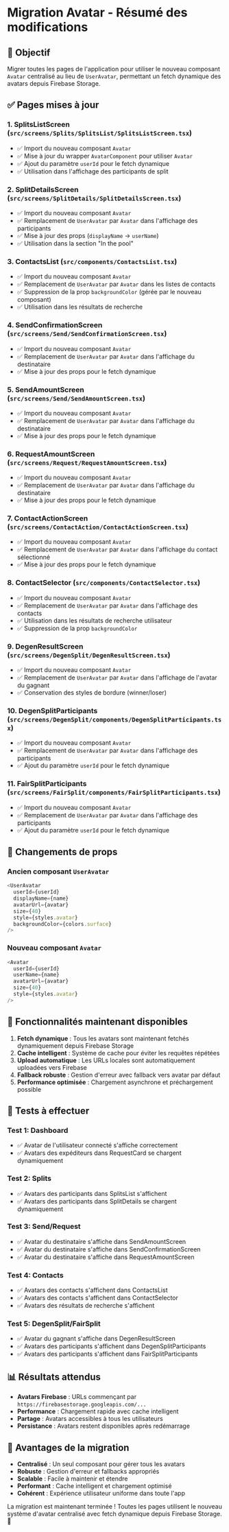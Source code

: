 # Migration Avatar - Résumé des modifications

## 🎯 Objectif

Migrer toutes les pages de l'application pour utiliser le nouveau composant `Avatar` centralisé au lieu de `UserAvatar`, permettant un fetch dynamique des avatars depuis Firebase Storage.

## ✅ Pages mises à jour

### 1. **SplitsListScreen** (`src/screens/Splits/SplitsList/SplitsListScreen.tsx`)
- ✅ Import du nouveau composant `Avatar`
- ✅ Mise à jour du wrapper `AvatarComponent` pour utiliser `Avatar`
- ✅ Ajout du paramètre `userId` pour le fetch dynamique
- ✅ Utilisation dans l'affichage des participants de split

### 2. **SplitDetailsScreen** (`src/screens/SplitDetails/SplitDetailsScreen.tsx`)
- ✅ Import du nouveau composant `Avatar`
- ✅ Remplacement de `UserAvatar` par `Avatar` dans l'affichage des participants
- ✅ Mise à jour des props (`displayName` → `userName`)
- ✅ Utilisation dans la section "In the pool"

### 3. **ContactsList** (`src/components/ContactsList.tsx`)
- ✅ Import du nouveau composant `Avatar`
- ✅ Remplacement de `UserAvatar` par `Avatar` dans les listes de contacts
- ✅ Suppression de la prop `backgroundColor` (gérée par le nouveau composant)
- ✅ Utilisation dans les résultats de recherche

### 4. **SendConfirmationScreen** (`src/screens/Send/SendConfirmationScreen.tsx`)
- ✅ Import du nouveau composant `Avatar`
- ✅ Remplacement de `UserAvatar` par `Avatar` dans l'affichage du destinataire
- ✅ Mise à jour des props pour le fetch dynamique

### 5. **SendAmountScreen** (`src/screens/Send/SendAmountScreen.tsx`)
- ✅ Import du nouveau composant `Avatar`
- ✅ Remplacement de `UserAvatar` par `Avatar` dans l'affichage du destinataire
- ✅ Mise à jour des props pour le fetch dynamique

### 6. **RequestAmountScreen** (`src/screens/Request/RequestAmountScreen.tsx`)
- ✅ Import du nouveau composant `Avatar`
- ✅ Remplacement de `UserAvatar` par `Avatar` dans l'affichage du destinataire
- ✅ Mise à jour des props pour le fetch dynamique

### 7. **ContactActionScreen** (`src/screens/ContactAction/ContactActionScreen.tsx`)
- ✅ Import du nouveau composant `Avatar`
- ✅ Remplacement de `UserAvatar` par `Avatar` dans l'affichage du contact sélectionné
- ✅ Mise à jour des props pour le fetch dynamique

### 8. **ContactSelector** (`src/components/ContactSelector.tsx`)
- ✅ Import du nouveau composant `Avatar`
- ✅ Remplacement de `UserAvatar` par `Avatar` dans l'affichage des contacts
- ✅ Utilisation dans les résultats de recherche utilisateur
- ✅ Suppression de la prop `backgroundColor`

### 9. **DegenResultScreen** (`src/screens/DegenSplit/DegenResultScreen.tsx`)
- ✅ Import du nouveau composant `Avatar`
- ✅ Remplacement de `UserAvatar` par `Avatar` dans l'affichage de l'avatar du gagnant
- ✅ Conservation des styles de bordure (winner/loser)

### 10. **DegenSplitParticipants** (`src/screens/DegenSplit/components/DegenSplitParticipants.tsx`)
- ✅ Import du nouveau composant `Avatar`
- ✅ Remplacement de `UserAvatar` par `Avatar` dans l'affichage des participants
- ✅ Ajout du paramètre `userId` pour le fetch dynamique

### 11. **FairSplitParticipants** (`src/screens/FairSplit/components/FairSplitParticipants.tsx`)
- ✅ Import du nouveau composant `Avatar`
- ✅ Remplacement de `UserAvatar` par `Avatar` dans l'affichage des participants
- ✅ Ajout du paramètre `userId` pour le fetch dynamique

## 🔄 Changements de props

### Ancien composant `UserAvatar`
```typescript
<UserAvatar
  userId={userId}
  displayName={name}
  avatarUrl={avatar}
  size={40}
  style={styles.avatar}
  backgroundColor={colors.surface}
/>
```

### Nouveau composant `Avatar`
```typescript
<Avatar
  userId={userId}
  userName={name}
  avatarUrl={avatar}
  size={40}
  style={styles.avatar}
/>
```

## 🚀 Fonctionnalités maintenant disponibles

1. **Fetch dynamique** : Tous les avatars sont maintenant fetchés dynamiquement depuis Firebase Storage
2. **Cache intelligent** : Système de cache pour éviter les requêtes répétées
3. **Upload automatique** : Les URLs locales sont automatiquement uploadées vers Firebase
4. **Fallback robuste** : Gestion d'erreur avec fallback vers avatar par défaut
5. **Performance optimisée** : Chargement asynchrone et préchargement possible

## 🧪 Tests à effectuer

### Test 1: Dashboard
- ✅ Avatar de l'utilisateur connecté s'affiche correctement
- ✅ Avatars des expéditeurs dans RequestCard se chargent dynamiquement

### Test 2: Splits
- ✅ Avatars des participants dans SplitsList s'affichent
- ✅ Avatars des participants dans SplitDetails se chargent dynamiquement

### Test 3: Send/Request
- ✅ Avatar du destinataire s'affiche dans SendAmountScreen
- ✅ Avatar du destinataire s'affiche dans SendConfirmationScreen
- ✅ Avatar du destinataire s'affiche dans RequestAmountScreen

### Test 4: Contacts
- ✅ Avatars des contacts s'affichent dans ContactsList
- ✅ Avatars des contacts s'affichent dans ContactSelector
- ✅ Avatars des résultats de recherche s'affichent

### Test 5: DegenSplit/FairSplit
- ✅ Avatar du gagnant s'affiche dans DegenResultScreen
- ✅ Avatars des participants s'affichent dans DegenSplitParticipants
- ✅ Avatars des participants s'affichent dans FairSplitParticipants

## 📊 Résultats attendus

- **Avatars Firebase** : URLs commençant par `https://firebasestorage.googleapis.com/...`
- **Performance** : Chargement rapide avec cache intelligent
- **Partage** : Avatars accessibles à tous les utilisateurs
- **Persistance** : Avatars restent disponibles après redémarrage

## 🎉 Avantages de la migration

- **Centralisé** : Un seul composant pour gérer tous les avatars
- **Robuste** : Gestion d'erreur et fallbacks appropriés
- **Scalable** : Facile à maintenir et étendre
- **Performant** : Cache intelligent et chargement optimisé
- **Cohérent** : Expérience utilisateur uniforme dans toute l'app

La migration est maintenant terminée ! Toutes les pages utilisent le nouveau système d'avatar centralisé avec fetch dynamique depuis Firebase Storage. 🚀
